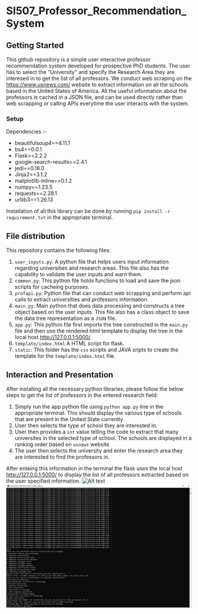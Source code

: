# SI507_Professor_Recommendation_System

## Getting Started
This github repository is a simple user interactive professor recommendation system developed for prospective PhD students. The user has to select the "University" and specify the Research Area they are interesed in to get the list of all professors. We conduct web scraping on the https://www.usnews.com/ website to extract information on all the schools based in the United States of America. All the useful information about the professors is cached in a JSON file, and can be used directly rather than web scrapping or calling APIs everytime the user interacts with the system. 

### Setup
Dependencies :-
- beautifulsoup4==4.11.1
- bs4==0.0.1
- Flask==2.2.2
- google-search-results==2.4.1
- jedi==0.18.0
- Jinja2==3.1.2
- matplotlib-inline==0.1.2
- numpy==1.23.5
- requests==2.28.1
- urllib3==1.26.13

Installation of all this library can be done by running ``pip install -r requirement.txt`` in the appropriate terminal.

## File distribution
This repository contains the following files:
1. `user_inputs.py`: A python file that helps users input information regarding universities and research areas. This file also has the capability to validate the user inputs and warn them.
2. `common.py`: This python file holds functions to load and save the json scripts for cacheing purposes.
3. `profapi.py`: Python file that can conduct web scrapping and perform api calls to extract universities and professors information.
4. `main.py`: Main python that does data processing and constructs a tree object based on the user inputs. This file also has a class object to save the data tree representation as a `JSON` file.
5. `app.py`: This python file first imports the tree constructed in the `main.py` file and then use the rendered html template to display the tree in the local host http://127.0.0.1:5000/ 
6. ``template/index.html`` A HTML script for flask.
7. `static`: This folder has the `css` scripts and JAVA sripts to create the template for the `template/index.html` file.

## Interaction and Presentation
After installing all the necessary python libraries, please follow the below steps to get the list of professors in the entered research field:
1. Simply run the app python file using `python app.py` line in the appropriate terminal. This should display the various type of schools that are present in the United State currently.
2. User then selects the type of school they are interested in.
3. User then provides a `int` value telling the code to extract that many universites in the selected type of school. The schools are displayed in a ranking order based on `usnews` website
4. The user then selects the university and enter the research area they are interested to find the professors in.

After enteing this information in the terminal the flask uses the local host http://127.0.0.1:5000/ to display the list of all professors extracted based on the user specified information. ![Alt text](relative/path/to/img.jpg?raw=true "Title")
![plot](./screenshot/SI507_terminal.png)

